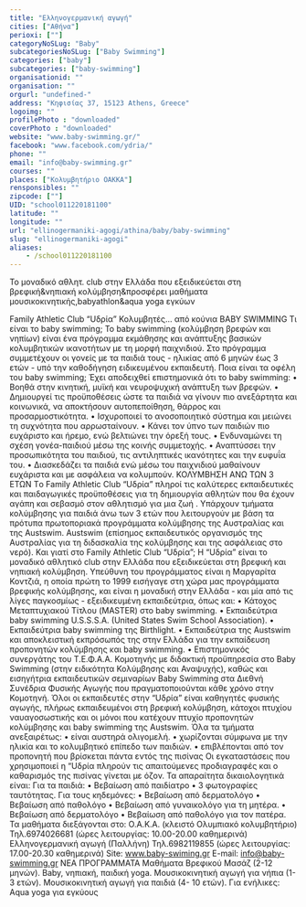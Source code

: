 ```yaml
---
title: "Ελληνογερμανική αγωγή"
cities: ["Αθήνα"]
perioxi: [""]
categoryNoSLug: "Baby"
subcategoriesNoSLug: ["Baby Swimming"]
categories: ["baby"]
subcategories: ["baby-swimming"]
organisationid: ""
organisation: ""
orgurl: "undefined-"
address: "Κηφισίας 37, 15123 Athens, Greece"
logoimg: ""
profilePhoto : "downloaded"
coverPhoto : "downloaded"
website: "www.baby-swimming.gr/"
facebook: "www.facebook.com/ydria/"
phone: ""
email: "info@baby-swimming.gr"
courses: ""
places: ["Κολυμβητήριο ΟΑΚΚΑ"]
rensponsibles: ""
zipcode: [""]
UID: "school011220181100"
latitude: ""
longitude: ""
url: "ellinogermaniki-agogi/athina/baby/baby-swimming"
slug: "ellinogermaniki-agogi"
aliases:
    - /school011220181100
---
```



Το μοναδικό αθλητ. club στην Ελλάδα που εξειδικεύεται στη βρεφική&amp;νηπιακή κολύμβηση&amp;προσφέρει μαθήματα μουσικοκινητικής,babyathlon&amp;aqua yoga εγκύων

Family Athletic Club “Uδρία” Κολυμβητές… από κούνια BABY SWIMMING Τι είναι το baby swimming; Το baby swimming (κολύμβηση βρεφών και νηπίων) είναι ένα πρόγραμμα εκμάθησης και ανάπτυξης βασικών κολυμβητικών ικανοτήτων με τη μορφή παιχνιδιού. Στο πρόγραμμα συμμετέχουν οι γονείς με τα παιδιά τους - ηλικίας από 6 μηνών έως 3 ετών - υπό την καθοδήγηση ειδικευμένου εκπαιδευτή. Ποια είναι τα οφέλη του baby swimming; Έχει αποδειχθεί επιστημονικά ότι το baby swimming: • Βοηθά στην κινητική, μυϊκή και νευροψυχική ανάπτυξη των βρεφών. • Δημιουργεί τις προϋποθέσεις ώστε τα παιδιά να γίνουν πιο ανεξάρτητα και κοινωνικά, να αποκτήσουν αυτοπεποίθηση, θάρρος και προσαρμοστικότητα. • Ισχυροποιεί το ανοσοποιητικό σύστημα και μειώνει τη συχνότητα που αρρωσταίνουν. • Κάνει τον ύπνο των παιδιών πιο ευχάριστο και ήρεμο, ενώ βελτιώνει την όρεξή τους. • Ενδυναμώνει τη σχέση γονέα-παιδιού μέσω της κοινής συμμετοχής. • Αναπτύσσει την προσωπικότητα του παιδιού, τις αντιληπτικές ικανότητες και την ευφυΐα του. • Διασκεδάζει τα παιδιά ενώ μέσω του παιχνιδιού μαθαίνουν ευχάριστα και με ασφάλεια να κολυμπούν. ΚΟΛΥΜΒΗΣΗ ΑΝΩ ΤΩΝ 3 ΕΤΩΝ Tο Family Athletic Club “Uδρία” πληροί τις καλύτερες εκπαιδευτικές και παιδαγωγικές προϋποθέσεις για τη δημιουργία αθλητών που θα έχουν αγάπη και σεβασμό στον αθλητισμό για μια ζωή . Υπάρχουν τμήματα κολύμβησης για παιδιά άνω των 3 ετών που λειτουργούν με βάση τα πρότυπα πρωτοποριακά προγράμματα κολύμβησης της Αυστραλίας και της Αustswim. Αustswim (επίσημος εκπαιδευτικός οργανισμός της Αυστραλίας για τη διδασκαλία της κολύμβησης και της ασφάλειας στο νερό). Και γιατί στο Family Athletic Club “Uδρία”; Η “Uδρία” είναι το μοναδικό αθλητικό club στην Ελλάδα που εξειδικεύεται στη βρεφική και νηπιακή κολύμβηση. Υπεύθυνη του προγράμματος είναι η Μαργαρίτα Κοντζιά, η οποία πρώτη το 1999 εισήγαγε στη χώρα μας προγράμματα βρεφικής κολύμβησης, και είναι η μοναδική στην Ελλάδα - και μία από τις λίγες παγκοσμίως - εξειδικευμένη εκπαιδεύτρια, όπως και: • Κάτοχος Μεταπτυχιακού Τίτλου (MASTER) στο baby swimming. • Εκπαιδεύτρια baby swimming U.S.S.S.A. (United States Swim School Association). • Εκπαιδεύτρια baby swimming της Birthlight. • Εκπαιδεύτρια της Αustswim και αποκλειστική εκπρόσωπός της στην Ελλάδα για την εκπαίδευση προπονητών κολύμβησης και baby swimming. • Επιστημονικός συνεργάτης του Τ.Ε.Φ.Α.Α. Κομοτηνής με διδακτική προϋπηρεσία στο Baby Swimming (στην ειδικότητα Κολύμβησης και Αναψυχής), καθώς και εισηγήτρια εκπαιδευτικών σεμιναρίων Baby Swimming στα Διεθνή Συνέδρια Φυσικής Αγωγής που πραγματοποιούνται κάθε χρόνο στην Κομοτηνή. Όλοι οι εκπαιδευτές στην “Uδρία” είναι καθηγητές φυσικής αγωγής, πλήρως εκπαιδευμένοι στη βρεφική κολύμβηση, κάτοχοι πτυχίου ναυαγoσωστικής και οι μόνοι που κατέχουν πτυχίο προπονητών κολύμβησης και baby swimming της Αustswim. Όλα τα τμήματα ανεξαιρέτως: • είναι αυστηρά ολιγομελή. • χωρίζονται σύμφωνα με την ηλικία και το κολυμβητικό επίπεδο των παιδιών. • επιβλέπονται από τον προπονητή που βρίσκεται πάντα εντός της πισίνας Οι εγκαταστάσεις που χρησιμοποιεί η “Uδρία πληρούν τις απαιτούμενες προδιαγραφές και ο καθαρισμός της πισίνας γίνεται με όζον. Τα απαραίτητα δικαιολογητικά είναι: Για τα παιδιά: • Βεβαίωση από παιδίατρο • 3 φωτογραφίες ταυτότητας. Για τους κηδεμόνες: • Βεβαίωση από δερματολόγο • Βεβαίωση από παθολόγο • Βεβαίωση από γυναικολόγο για τη μητέρα. • Βεβαίωση από δερματολόγο • Βεβαίωση από παθολόγο για τον πατέρα. Τα μαθήματα διεξάγονται στο: Ο.Α.Κ.Α. (κλειστό Ολυμπιακό κολυμβητήριο) Τηλ.6974026681 (ώρες λειτουργίας: 10.00-20.00 καθημερινά) Ελληνογερμανική αγωγή (Παλλήνη) Τηλ.6982119855 (ώρες λειτουργίας: 17.00-20.30 καθημερινά) Site: www.baby-swiming.gr E-mail: info@baby-swimming.gr ΝΕΑ ΠΡΟΓΡΑΜΜΑΤΑ Μαθήματα Βρεφικού Μασάζ (2-12 μηνών). Baby, νηπιακή, παιδική yoga. Μουσικοκινητική αγωγή για νήπια (1- 3 ετών). Μουσικοκινητική αγωγή για παιδιά (4- 10 ετών). Για ενήλικες: Aqua yoga για εγκύους